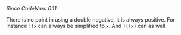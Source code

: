 
*Since CodeNarc 0.11*

There is no point in using a double negative, it is always positive. For instance `!!x` can always be
simplified to `x`. And `!(!x)` can as well.

